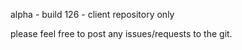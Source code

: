 alpha - build 126 - client repository only

please feel free to post any issues/requests to the git.